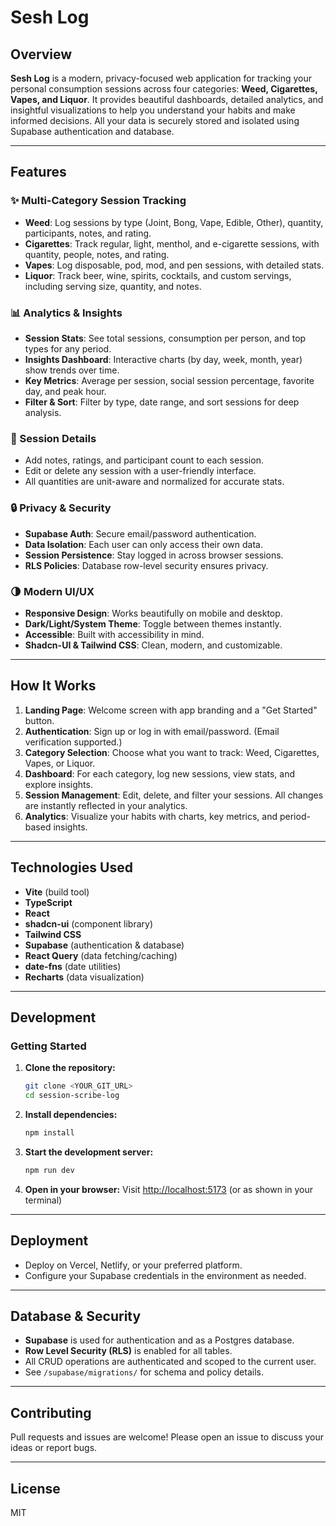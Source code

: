 # Sesh Log

## Overview

**Sesh Log** is a modern, privacy-focused web application for tracking your personal consumption sessions across four categories: **Weed, Cigarettes, Vapes, and Liquor**. It provides beautiful dashboards, detailed analytics, and insightful visualizations to help you understand your habits and make informed decisions. All your data is securely stored and isolated using Supabase authentication and database.

---

## Features

### ✨ Multi-Category Session Tracking
- **Weed**: Log sessions by type (Joint, Bong, Vape, Edible, Other), quantity, participants, notes, and rating.
- **Cigarettes**: Track regular, light, menthol, and e-cigarette sessions, with quantity, people, notes, and rating.
- **Vapes**: Log disposable, pod, mod, and pen sessions, with detailed stats.
- **Liquor**: Track beer, wine, spirits, cocktails, and custom servings, including serving size, quantity, and notes.

### 📊 Analytics & Insights
- **Session Stats**: See total sessions, consumption per person, and top types for any period.
- **Insights Dashboard**: Interactive charts (by day, week, month, year) show trends over time.
- **Key Metrics**: Average per session, social session percentage, favorite day, and peak hour.
- **Filter & Sort**: Filter by type, date range, and sort sessions for deep analysis.

### 📝 Session Details
- Add notes, ratings, and participant count to each session.
- Edit or delete any session with a user-friendly interface.
- All quantities are unit-aware and normalized for accurate stats.

### 🔒 Privacy & Security
- **Supabase Auth**: Secure email/password authentication.
- **Data Isolation**: Each user can only access their own data.
- **Session Persistence**: Stay logged in across browser sessions.
- **RLS Policies**: Database row-level security ensures privacy.

### 🌗 Modern UI/UX
- **Responsive Design**: Works beautifully on mobile and desktop.
- **Dark/Light/System Theme**: Toggle between themes instantly.
- **Accessible**: Built with accessibility in mind.
- **Shadcn-UI & Tailwind CSS**: Clean, modern, and customizable.

---

## How It Works

1. **Landing Page**: Welcome screen with app branding and a "Get Started" button.
2. **Authentication**: Sign up or log in with email/password. (Email verification supported.)
3. **Category Selection**: Choose what you want to track: Weed, Cigarettes, Vapes, or Liquor.
4. **Dashboard**: For each category, log new sessions, view stats, and explore insights.
5. **Session Management**: Edit, delete, and filter your sessions. All changes are instantly reflected in your analytics.
6. **Analytics**: Visualize your habits with charts, key metrics, and period-based insights.

---

## Technologies Used

- **Vite** (build tool)
- **TypeScript**
- **React**
- **shadcn-ui** (component library)
- **Tailwind CSS**
- **Supabase** (authentication & database)
- **React Query** (data fetching/caching)
- **date-fns** (date utilities)
- **Recharts** (data visualization)

---

## Development

### Getting Started

1. **Clone the repository:**
   ```sh
   git clone <YOUR_GIT_URL>
   cd session-scribe-log
   ```
2. **Install dependencies:**
   ```sh
   npm install
   ```
3. **Start the development server:**
   ```sh
   npm run dev
   ```
4. **Open in your browser:**
   Visit [http://localhost:5173](http://localhost:5173) (or as shown in your terminal)

---

## Deployment

- Deploy on Vercel, Netlify, or your preferred platform.
- Configure your Supabase credentials in the environment as needed.

---

## Database & Security

- **Supabase** is used for authentication and as a Postgres database.
- **Row Level Security (RLS)** is enabled for all tables.
- All CRUD operations are authenticated and scoped to the current user.
- See `/supabase/migrations/` for schema and policy details.

---

## Contributing

Pull requests and issues are welcome! Please open an issue to discuss your ideas or report bugs.

---

## License

MIT
